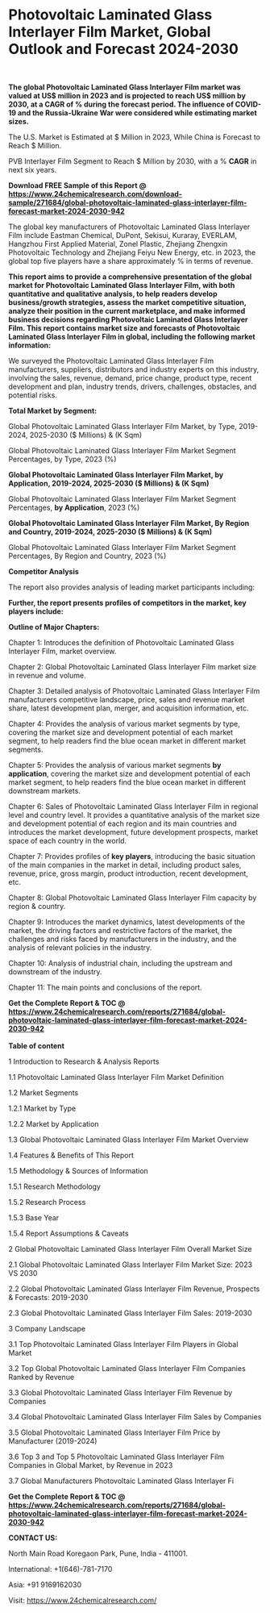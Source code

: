 <h1>Photovoltaic Laminated Glass Interlayer Film Market, Global Outlook and Forecast 2024-2030</h1><br/><p><strong>The global Photovoltaic Laminated Glass Interlayer Film market was valued at US$ million in 2023 and is projected to reach US$ million by 2030, at a <strong>CAGR</strong> of % during the forecast period. The influence of COVID-19 and the Russia-Ukraine War were considered while estimating market sizes.</strong></p><p>The U.S. Market is Estimated at $ Million in 2023, While China is Forecast to Reach $ Million.</p><p>PVB Interlayer Film Segment to Reach $ Million by 2030, with a % <strong>CAGR</strong> in next six years.</p><div><b>Download FREE Sample of this Report @ <a href="https://www.24chemicalresearch.com/download-sample/271684/global-photovoltaic-laminated-glass-interlayer-film-forecast-market-2024-2030-942">https://www.24chemicalresearch.com/download-sample/271684/global-photovoltaic-laminated-glass-interlayer-film-forecast-market-2024-2030-942</a></b></div><p>The global key manufacturers of Photovoltaic Laminated Glass Interlayer Film include Eastman Chemical, DuPont, Sekisui, Kuraray, EVERLAM, Hangzhou First Applied Material, Zonel Plastic, Zhejiang Zhengxin Photovoltaic Technology and Zhejiang Feiyu New Energy, etc. in 2023, the global top five players have a share approximately % in terms of revenue.</p><p><strong>This report aims to provide a comprehensive presentation of the global market for Photovoltaic Laminated Glass Interlayer Film, with both quantitative and qualitative analysis, to help readers develop business/growth strategies, assess the market competitive situation, analyze their position in the current marketplace, and make informed business decisions regarding Photovoltaic Laminated Glass Interlayer Film. This report contains market size and forecasts of Photovoltaic Laminated Glass Interlayer Film in global, including the following market information:</strong></p><p>We surveyed the Photovoltaic Laminated Glass Interlayer Film manufacturers, suppliers, distributors and industry experts on this industry, involving the sales, revenue, demand, price change, product type, recent development and plan, industry trends, drivers, challenges, obstacles, and potential risks.</p><p><strong>Total Market by Segment:</strong></p><p>Global Photovoltaic Laminated Glass Interlayer Film Market, by Type, 2019-2024, 2025-2030 ($ Millions) & (K Sqm)</p><p>Global Photovoltaic Laminated Glass Interlayer Film Market Segment Percentages, by Type, 2023 (%)</p><p><strong>Global Photovoltaic Laminated Glass Interlayer Film Market, <strong>by Application</strong>, 2019-2024, 2025-2030 ($ Millions) & (K Sqm)</strong></p><p>Global Photovoltaic Laminated Glass Interlayer Film Market Segment Percentages, <strong>by Application</strong>, 2023 (%)</p><p><strong>Global Photovoltaic Laminated Glass Interlayer Film Market, By Region and Country, 2019-2024, 2025-2030 ($ Millions) & (K Sqm)</strong></p><p>Global Photovoltaic Laminated Glass Interlayer Film Market Segment Percentages, By Region and Country, 2023 (%)</p><p><strong>Competitor Analysis</strong></p><p>The report also provides analysis of leading market participants including:</p><p><strong>Further, the report presents profiles of competitors in the market, <strong>key players</strong> include:</strong></p><p><strong>Outline of Major Chapters:</strong></p><p>Chapter 1: Introduces the definition of Photovoltaic Laminated Glass Interlayer Film, market overview.</p><p>Chapter 2: Global Photovoltaic Laminated Glass Interlayer Film market size in revenue and volume.</p><p>Chapter 3: Detailed analysis of Photovoltaic Laminated Glass Interlayer Film manufacturers competitive landscape, price, sales and revenue market share, latest development plan, merger, and acquisition information, etc.</p><p>Chapter 4: Provides the analysis of various market segments by type, covering the market size and development potential of each market segment, to help readers find the blue ocean market in different market segments.</p><p>Chapter 5: Provides the analysis of various market segments <strong>by application</strong>, covering the market size and development potential of each market segment, to help readers find the blue ocean market in different downstream markets.</p><p>Chapter 6: Sales of Photovoltaic Laminated Glass Interlayer Film in regional level and country level. It provides a quantitative analysis of the market size and development potential of each region and its main countries and introduces the market development, future development prospects, market space of each country in the world.</p><p>Chapter 7: Provides profiles of <strong>key players</strong>, introducing the basic situation of the main companies in the market in detail, including product sales, revenue, price, gross margin, product introduction, recent development, etc.</p><p>Chapter 8: Global Photovoltaic Laminated Glass Interlayer Film capacity by region & country.</p><p>Chapter 9: Introduces the market dynamics, latest developments of the market, the driving factors and restrictive factors of the market, the challenges and risks faced by manufacturers in the industry, and the analysis of relevant policies in the industry.</p><p>Chapter 10: Analysis of industrial chain, including the upstream and downstream of the industry.</p><p>Chapter 11: The main points and conclusions of the report.</p><div><b>Get the Complete Report & TOC @ <a href="https://www.24chemicalresearch.com/reports/271684/global-photovoltaic-laminated-glass-interlayer-film-forecast-market-2024-2030-942">https://www.24chemicalresearch.com/reports/271684/global-photovoltaic-laminated-glass-interlayer-film-forecast-market-2024-2030-942</a></b></div><br><b>Table of content</b><p>1 Introduction to Research & Analysis Reports<br />
 
  1.1 Photovoltaic Laminated Glass Interlayer Film Market Definition<br />
 
  1.2 Market Segments<br />
 
  1.2.1 Market by Type<br />
 
  1.2.2 Market by Application<br />
 
  1.3 Global Photovoltaic Laminated Glass Interlayer Film Market Overview<br />
 
  1.4 Features & Benefits of This Report<br />
 
  1.5 Methodology & Sources of Information<br />
 
  1.5.1 Research Methodology<br />
 
  1.5.2 Research Process<br />
 
  1.5.3 Base Year<br />
 
  1.5.4 Report Assumptions & Caveats<br />
 
 2 Global Photovoltaic Laminated Glass Interlayer Film Overall Market Size<br />
 
  2.1 Global Photovoltaic Laminated Glass Interlayer Film Market Size: 2023 VS 2030<br />
 
  2.2 Global Photovoltaic Laminated Glass Interlayer Film Revenue, Prospects & Forecasts: 2019-2030<br />
 
  2.3 Global Photovoltaic Laminated Glass Interlayer Film Sales: 2019-2030<br />
 
 3 Company Landscape<br />
 
  3.1 Top Photovoltaic Laminated Glass Interlayer Film Players in Global Market<br />
 
  3.2 Top Global Photovoltaic Laminated Glass Interlayer Film Companies Ranked by Revenue<br />
 
  3.3 Global Photovoltaic Laminated Glass Interlayer Film Revenue by Companies<br />
 
  3.4 Global Photovoltaic Laminated Glass Interlayer Film Sales by Companies<br />
 
  3.5 Global Photovoltaic Laminated Glass Interlayer Film Price by Manufacturer (2019-2024)<br />
 
  3.6 Top 3 and Top 5 Photovoltaic Laminated Glass Interlayer Film Companies in Global Market, by Revenue in 2023<br />
 
  3.7 Global Manufacturers Photovoltaic Laminated Glass Interlayer Fi<br><div><b>Get the Complete Report & TOC @ <a href="https://www.24chemicalresearch.com/reports/271684/global-photovoltaic-laminated-glass-interlayer-film-forecast-market-2024-2030-942">https://www.24chemicalresearch.com/reports/271684/global-photovoltaic-laminated-glass-interlayer-film-forecast-market-2024-2030-942</a></b></div></p>
 
 <b>CONTACT US:</b><br>
 
 North Main Road Koregaon Park, Pune, India - 411001.<br/>
 
 International: +1(646)-781-7170<br/>
 
 Asia: +91 9169162030<br/>
 
 Visit: <a href="https://www.24chemicalresearch.com/">https://www.24chemicalresearch.com/</a>
 
 <br>